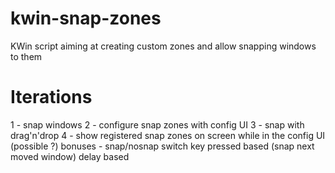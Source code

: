 # kwin-snap-zones
KWin script aiming at creating custom zones and allow snapping windows to them

# Iterations

1 - snap windows
2 - configure snap zones with config UI
3 - snap with drag'n'drop
4 - show registered snap zones on screen while in the config UI (possible ?)
bonuses - snap/nosnap switch
  key pressed based (snap next moved window)
  delay based